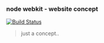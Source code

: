 ### node webkit - website concept

[![Build Status][Build Status Image]][Build Status]

> just a concept..

[Build Status]: https://github.com/waghcwb/nw.js
[Build Status Image]: https://travis-ci.org/waghcwb/nw.js.svg?branch=develop&style=flat-square